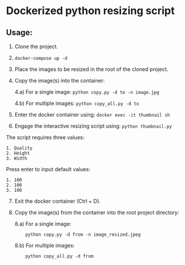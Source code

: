 # Dockerized python resizing script

## Usage:

1. Clone the project.

2.  ```
    docker-compose up -d
    ```

3. Place the images to be resized in the root of the cloned project.

4. Copy the image(s) into the container:

    4.a) For a single image:
            ```
            python copy.py -d to -n image.jpg
            ```

     4.b) For multiple images:
            ```
            python copy_all.py -d to
            ```

5. Enter the docker container using:
        ```
        docker exec -it thumbnail sh
        ```

6. Engage the interactive resizing script using:
        ```
        python thumbnail.py
        ```

The script requires three values:

    1. Quality
    2. Height
    3. Width

Press enter to input default values:

    1. 100
    2. 100
    3. 100

7. Exit the docker container (Ctrl + D).

8. Copy the image(s) from the container into the root project directory:

    8.a) For a single image:

    ```
        python copy.py -d from -n image_resized.jpeg
    ```

    8.b) For multiple images:

    ```
        python copy_all.py -d from
    ```

        


    

    

